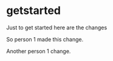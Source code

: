 # getstarted
Just to get started
here are the changes

So person 1 made this change.


Another person 1 change.
